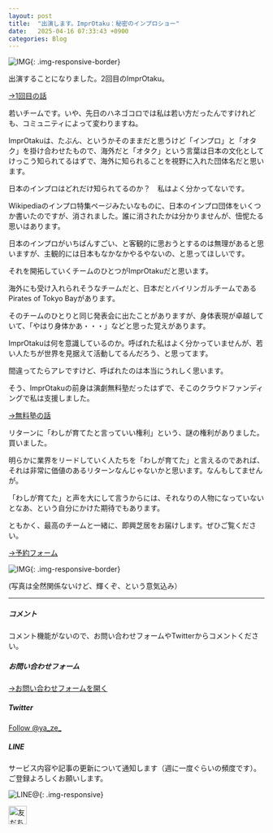 ```yaml
---
layout: post
title:  "出演します。ImprOtaku：秘密のインプロショー"
date:   2025-04-16 07:33:43 +0900
categories: Blog
---
```



![IMG]({{site.baseurl}}/img/2025/20250416_01.jpg){: .img-responsive-border}

出演することになりました。2回目のImprOtaku。

[→1回目の話](https://naoshigenakanoyaze.github.io/blog/2023/12/22/ImprOtaku/)

若いチームです。いや、先日のハネゴコロでは私は若い方だったんですけれども、コミュニティによって変わりますね。

ImprOtakuは、たぶん、というかそのままだと思うけど「インプロ」と「オタク」を掛け合わせたもので、海外だと「オタク」という言葉は日本の文化としてけっこう知られてるはずで、海外に知られることを視野に入れた団体名だと思います。

日本のインプロはどれだけ知られてるのか？　私はよく分かってないです。

Wikipediaのインプロ特集ページみたいなものに、日本のインプロ団体をいくつか書いたのですが、消されました。誰に消されたかは分かりませんが、忸怩たる思いはあります。

日本のインプロがいちばんすごい、と客観的に思おうとするのは無理があると思いますが、主観的には日本もなかなかやるやないの、と思ってほしいです。

それを開拓していくチームのひとつがImprOtakuだと思います。

海外にも受け入れられそうなチームだと、日本だとバイリンガルチームであるPirates of Tokyo Bayがあります。

そのチームのひとりと同じ発表会に出たことがありますが、身体表現が卓越していて、「やはり身体かあ・・・」などと思った覚えがあります。

ImprOtakuは何を意識しているのか。呼ばれた私はよく分かっていませんが、若い人たちが世界を見据えて活動してるんだろう、と思ってます。

間違ってたらアレですけど、呼ばれたのは本当にうれしく思います。

そう、ImprOtakuの前身は演劇無料塾だったはずで、そこのクラウドファンディングで私は支援しました。

[→無料塾の話](https://camp-fire.jp/projects/648089/view)

リターンに「わしが育てたと言っていい権利」という、謎の権利がありました。買いました。

明らかに業界をリードしていく人たちを「わしが育てた」と言えるのであれば、それは非常に価値のあるリターンなんじゃないかと思います。なんもしてませんが。

「わしが育てた」と声を大にして言うからには、それなりの人物になっていないとなあ、という自分にかけた期待でもあります。

ともかく、最高のチームと一緒に、即興芝居をお届けします。ぜひご覧ください。

[→予約フォーム](https://peatix.com/event/4328872)




![IMG]({{site.baseurl}}/img/2025/20250416_02.jpg){: .img-responsive-border}

(写真は全然関係ないけど、輝くぞ、という意気込み）



---
##### コメント
コメント機能がないので、お問い合わせフォームやTwitterからコメントください。

##### お問い合わせフォーム
[→お問い合わせフォームを開く]({{site.baseurl}}/docs/contact/)

##### Twitter

<a href="https://twitter.com/ya_ze_?ref_src=twsrc%5Etfw" class="twitter-follow-button" data-show-count="false">Follow @ya_ze_</a><script async src="https://platform.twitter.com/widgets.js" charset="utf-8"></script>


##### LINE

サービス内容や記事の更新について通知します（週に一度ぐらいの頻度です）。
ご登録よろしくお願いします。

![LINE@]({{site.baseurl}}/img/lineat.png){: .img-responsive}

<a href="https://line.me/R/ti/p/%40tqt3140x"><img height="36" border="0" alt="友だち追加" src="https://scdn.line-apps.com/n/line_add_friends/btn/ja.png"></a>
